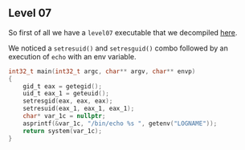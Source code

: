 ## Level 07

So first of all we have a `level07` executable that we decompiled [here](./level07).

We noticed a `setresuid()` and `setresguid()` combo followed by an execution of `echo` with an env variable.

```c
int32_t main(int32_t argc, char** argv, char** envp)
{
	gid_t eax = getegid();
	uid_t eax_1 = geteuid();
	setresgid(eax, eax, eax);
	setresuid(eax_1, eax_1, eax_1);
	char* var_1c = nullptr;
	asprintf(&var_1c, "/bin/echo %s ", getenv("LOGNAME"));
	return system(var_1c);
}
```
